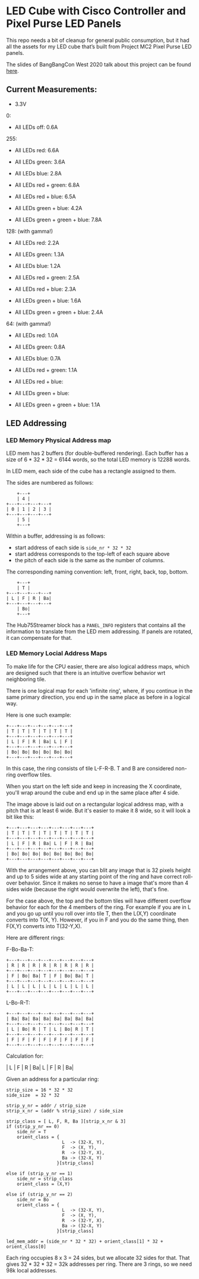 
# LED Cube with Cisco Controller and Pixel Purse LED Panels

This repo needs a bit of cleanup for general public consumption,
but it had all the assets for my LED cube that’s built from
Project MC2 Pixel Purse LED panels.

The slides of BangBangCon West 2020 talk about this project
can be found [here](https://docs.google.com/presentation/d/1FYmVh-brx6SpZoJmzuIXrNegWdtriQ9k38EbrvDupg8).

## Current Measurements:

* 3.3V

0:

* All LEDs off: 0.6A

255:

* All LEDs red: 6.6A
* All LEDs green: 3.6A
* All LEDs blue: 2.8A

* All LEDs red + green: 6.8A
* All LEDs red + blue: 6.5A
* All LEDs green + blue: 4.2A

* All LEDs green + green + blue: 7.8A

128: (with gamma!)

* All LEDs red: 2.2A
* All LEDs green: 1.3A
* All LEDs blue: 1.2A

* All LEDs red + green: 2.5A
* All LEDs red + blue: 2.3A
* All LEDs green + blue: 1.6A

* All LEDs green + green + blue: 2.4A

64: (with gamma!)

* All LEDs red: 1.0A
* All LEDs green: 0.8A
* All LEDs blue: 0.7A

* All LEDs red + green: 1.1A
* All LEDs red + blue:
* All LEDs green + blue: 

* All LEDs green + green + blue: 1.1A


## LED Addressing

### LED Memory Physical Address map

LED mem has 2 buffers (for double-buffered rendering).
Each buffer has a size of 6 * 32 * 32 = 6144 words, so the total LED memory is 12288 words.

In LED mem, each side of the cube has a rectangle assigned to them.

The sides are numbered as follows:
   
```
    +---+
    | 4 |     
+---+---+---+---+
| 0 | 1 | 2 | 3 |
+---+---+---+---+
    | 5 |     
    +---+
```

Within a buffer, addressing is as follows:

* start address of each side is `side_nr * 32 * 32`
* start address corresponds to the top-left of each square above
* the pitch of each side is the same as the number of columns.

The corresponding naming convention: left, front, right, back, top, bottom.

```
    +---+
    | T |     
+---+---+---+---+
| L | F | R | Ba|
+---+---+---+---+
    | Bo|     
    +---+
```

The Hub75Streamer block has a `PANEL_INFO` registers that contains all the information to
translate from the LED mem addressing. If panels are rotated, it can compensate for that.

### LED Memory Locial Address Maps

To make life for the CPU easier, there are also logical address maps, which are
designed such that there is an intuitive overflow behavior wrt neighboring tile.

There is one logical map for each 'infinite ring', where, if you continue in the same
primary direction, you end up in the same place as before in a logical way.

Here is one such example:

```
+---+---+---+---+---+---+
| T | T | T | T | T | T |   
+---+---+---+---+---+---+
| L | F | R | Ba| L | F |
+---+---+---+---+---+---+
| Bo| Bo| Bo| Bo| Bo| Bo|
+---+---+---+---+---+---+
```

In this case, the ring consists of tile L-F-R-B. T and B are considered non-ring
overflow tiles.

When you start on the left side and keep in increasing the X coordinate, you'll wrap around
the cube and end up in the same place after 4 side.

The image above is laid out on a rectangular logical address map, with a pitch that is at least
6 wide. But it's easier to make it 8 wide, so it will look a bit like this:

```
+---+---+---+---+---+---+---+---+
| T | T | T | T | T | T | T | T |
+---+---+---+---+---+---+---+---+
| L | F | R | Ba| L | F | R | Ba|
+---+---+---+---+---+---+---+---+
| Bo| Bo| Bo| Bo| Bo| Bo| Bo| Bo|
+---+---+---+---+---+---+---+---+
```

With the arrangement above, you can blit any image that is 32 pixels height and up to
5 sides wide at any starting point of the ring and have correct roll-over behavior.
Since it makes no sense to have a image that's more than 4 sides wide (because the right
would overwrite the left), that's fine.

For the case above, the top and the bottom tiles will have different overflow
behavior for each for the 4 members of the ring. For example if you are in L and
you go up until you roll over into tile T, then the L(X,Y) coordinate converts into
T(X, Y). However, if you in F and you do the same thing, then F(X,Y) converts
into T(32-Y,X).


Here are different rings: 

F-Bo-Ba-T:

```
+---+---+---+---+---+---+---+---+
| R | R | R | R | R | R | R | R |
+---+---+---+---+---+---+---+---+
| F | Bo| Ba| T | F | Bo| Ba| T |
+---+---+---+---+---+---+---+---+
| L | L | L | L | L | L | L | L |
+---+---+---+---+---+---+---+---+
```

L-Bo-R-T:

```
+---+---+---+---+---+---+---+---+
| Ba| Ba| Ba| Ba| Ba| Ba| Ba| Ba|
+---+---+---+---+---+---+---+---+
| L | Bo| R | T | L | Bo| R | T |
+---+---+---+---+---+---+---+---+
| F | F | F | F | F | F | F | F |
+---+---+---+---+---+---+---+---+
```

Calculation for:

| L | F | R | Ba| L | F | R | Ba|

Given an address for a particular ring:

```
strip_size = 16 * 32 * 32
side_size  = 32 * 32

strip_y_nr = addr / strip_size
strip_x_nr = (addr % strip_size) / side_size

strip_class = [ L, F, R, Ba ][strip_x_nr & 3]
if (strip_y_nr == 0) 
    side_nr = T
    orient_class = { 
                     L  -> (32-X, Y),
                     F  -> (X, Y),  
                     R  -> (32-Y, X),
                     Ba -> (32-X, Y)
                   }[strip_class]
                     
else if (strip_y_nr == 1) 
    side_nr = strip_class
    orient_class = (X,Y)

else if (strip_y_nr == 2)
    side_nr = Bo
    orient_class = { 
                     L  -> (32-X, Y),
                     F  -> (X, Y),  
                     R  -> (32-Y, X),
                     Ba -> (32-X, Y)
                   }[strip_class]

led_mem_addr = (side_nr * 32 * 32) + orient_class[1] * 32 + orient_class[0]
```

Each ring occupies 8 x 3 = 24 sides, but we allocate 32 sides for that.
That gives 32 * 32 * 32 = 32k addresses per ring.
There are 3 rings, so we need 98k local addresses.

